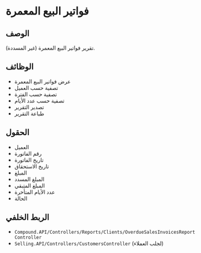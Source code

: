 # فواتير البيع المعمرة

## الوصف
تقرير فواتير البيع المعمرة (غير المسددة).

## الوظائف
- عرض فواتير البيع المعمرة
- تصفية حسب العميل
- تصفية حسب الفترة
- تصفية حسب عدد الأيام
- تصدير التقرير
- طباعة التقرير

## الحقول
- العميل
- رقم الفاتورة
- تاريخ الفاتورة
- تاريخ الاستحقاق
- المبلغ
- المبلغ المسدد
- المبلغ المتبقي
- عدد الأيام المتأخرة
- الحالة

## الربط الخلفي
- `Compound.API/Controllers/Reports/Clients/OverdueSalesInvoicesReportController`
- `Selling.API/Controllers/CustomersController` (لجلب العملاء)
